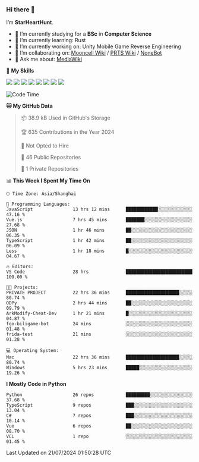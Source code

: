 ### Hi there 👋

I’m **StarHeartHunt**.

- 🏫 I’m currently studying for a **BSc** in **Computer Science**
- 🌱 I’m currently learning: Rust
- 🔭 I’m currently working on: Unity Mobile Game Reverse Engineering
- 👯 I’m collaborating on: [Mooncell Wiki](https://fgo.wiki/) / [PRTS Wiki](http://prts.wiki/) / [NoneBot](https://github.com/nonebot)
- 💬 Ask me about: [MediaWiki](https://www.mediawiki.org)

🌟 **My Skills**

![](https://img.shields.io/badge/-Python-3e74a2?style=flat-square&logo=Python&logoColor=fff)
![](https://img.shields.io/badge/-Node.js-339933?style=flat-square&logo=node.js&logoColor=fff)
![](https://img.shields.io/badge/-Vue-4fc08d?style=flat-square&logo=vue.js&logoColor=fff)
![](https://img.shields.io/badge/-React-2d98ce?style=flat-square&logo=React&logoColor=fff)
![](https://img.shields.io/badge/-TypeScript-3178C6?style=flat-square&logo=TypeScript&logoColor=fff)
![](https://img.shields.io/badge/-Docker-2496ED?style=flat-square&logo=Docker&logoColor=fff)
![](https://img.shields.io/badge/-Linux-000000?style=flat-square&logo=Linux&logoColor=fff)
![](https://img.shields.io/badge/-Dotnet-512bd4?style=flat-square&logo=.net&logoColor=fff)

<!--START_SECTION:waka-->
![Code Time](http://img.shields.io/badge/Code%20Time-1%2C235%20hrs%2035%20mins-blue)

**🐱 My GitHub Data** 

> 📦 38.9 kB Used in GitHub's Storage 
 > 
> 🏆 635 Contributions in the Year 2024
 > 
> 🚫 Not Opted to Hire
 > 
> 📜 46 Public Repositories 
 > 
> 🔑 1 Private Repositories 
 > 
📊 **This Week I Spent My Time On** 

```text
🕑︎ Time Zone: Asia/Shanghai

💬 Programming Languages: 
JavaScript               13 hrs 12 mins      ████████████░░░░░░░░░░░░░   47.16 % 
Vue.js                   7 hrs 45 mins       ███████░░░░░░░░░░░░░░░░░░   27.68 % 
JSON                     1 hr 46 mins        ██░░░░░░░░░░░░░░░░░░░░░░░   06.35 % 
TypeScript               1 hr 42 mins        ██░░░░░░░░░░░░░░░░░░░░░░░   06.09 % 
Less                     1 hr 18 mins        █░░░░░░░░░░░░░░░░░░░░░░░░   04.67 % 

🔥 Editors: 
VS Code                  28 hrs              █████████████████████████   100.00 % 

🐱‍💻 Projects: 
PRIVATE PROJECT          22 hrs 36 mins      ████████████████████░░░░░   80.74 % 
ODPy                     2 hrs 44 mins       ██░░░░░░░░░░░░░░░░░░░░░░░   09.79 % 
ArkModify-Cheat-Dev      1 hr 21 mins        █░░░░░░░░░░░░░░░░░░░░░░░░   04.87 % 
fgo-biligame-bot         24 mins             ░░░░░░░░░░░░░░░░░░░░░░░░░   01.48 % 
frida-test               21 mins             ░░░░░░░░░░░░░░░░░░░░░░░░░   01.28 % 

💻 Operating System: 
Mac                      22 hrs 36 mins      ████████████████████░░░░░   80.74 % 
Windows                  5 hrs 23 mins       █████░░░░░░░░░░░░░░░░░░░░   19.26 % 
```

**I Mostly Code in Python** 

```text
Python                   26 repos            █████████░░░░░░░░░░░░░░░░   37.68 % 
TypeScript               9 repos             ███░░░░░░░░░░░░░░░░░░░░░░   13.04 % 
C#                       7 repos             ███░░░░░░░░░░░░░░░░░░░░░░   10.14 % 
Vue                      6 repos             ██░░░░░░░░░░░░░░░░░░░░░░░   08.70 % 
VCL                      1 repo              ░░░░░░░░░░░░░░░░░░░░░░░░░   01.45 % 
```




 Last Updated on 21/07/2024 01:50:28 UTC
<!--END_SECTION:waka-->

